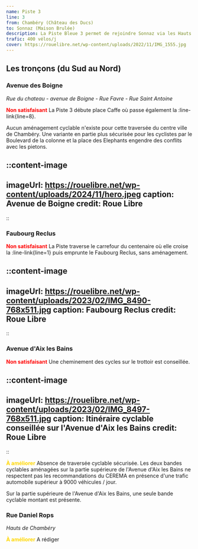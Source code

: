```yaml
---
name: Piste 3
line: 3
from: Chambéry (Château des Ducs) 
to: Sonnaz (Maison Brulée)
description: La Piste Bleue 3 permet de rejoindre Sonnaz via les Hauts de Chambéry. Sa partie centrale a une pente moyenne de 4% sur une distance d'environ 2,5 kilomètres.
trafic: 400 vélos/j
cover: https://rouelibre.net/wp-content/uploads/2022/11/IMG_1555.jpg
---
```


## Les tronçons (du Sud au Nord)

### Avenue des Boigne

*Rue du chateau - avenue de Boigne - Rue Favre - Rue Saint Antoine*

<span style="color:red;font-weight:bold">Non satisfaisant</span> La Piste 3 débute place Caffe où passe également la :line-link{line=8}. 

Aucun aménagement cyclable n'existe pour cette traversée du centre ville de Chambéry. Une variante en partie plus sécurisée pour les cyclistes par le Boulevard de la colonne et la place des Elephants engendre des conflits avec les pietons.

::content-image
---
imageUrl: https://rouelibre.net/wp-content/uploads/2024/11/hero.jpeg
caption: Avenue de Boigne
credit: Roue Libre
---
::

### Faubourg Reclus

<span style="color:red;font-weight:bold">Non satisfaisant</span> La Piste traverse le carrefour du centenaire où elle croise la :line-link{line=1} puis emprunte le Faubourg Reclus, sans aménagement.

::content-image
---
imageUrl: https://rouelibre.net/wp-content/uploads/2023/02/IMG_8490-768x511.jpg
caption: Faubourg Reclus
credit: Roue Libre
---
::

### Avenue d'Aix les Bains
<span style="color:red;font-weight:bold">Non satisfaisant</span> Une cheminement des cycles sur le trottoir est conseillée.

::content-image
---
imageUrl: https://rouelibre.net/wp-content/uploads/2023/02/IMG_8497-768x511.jpg
caption: Itinéraire cyclable conseillée sur l'Avenue d'Aix les Bains
credit: Roue Libre
---
::

<span style="color:gold;font-weight:bold">À améliorer</span> Absence de traversée cyclable sécurisée.
Les deux bandes cyclables aménagées sur la partie supérieure de l'Avenue d'Aix les Bains ne respectent pas les recommandations du CEREMA en présence d'une trafic automobile supérieur à 9000 véhicules / jour.

Sur la partie supérieure de l'Avenue d'Aix les Bains, une seule bande cyclable montant est présente.

### Rue Daniel Rops
*Hauts de Chambéry*

<span style="color:gold;font-weight:bold">À améliorer</span> 
A rédiger

